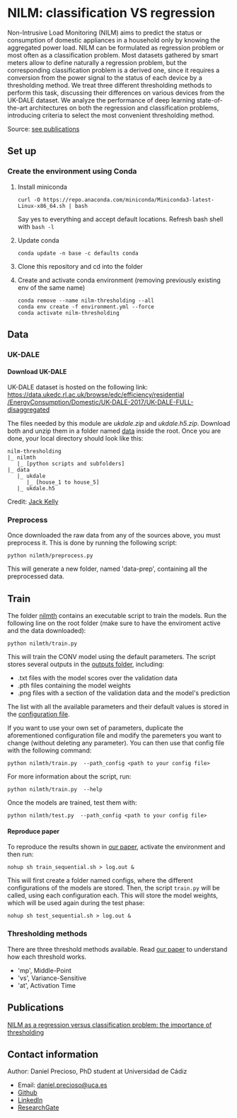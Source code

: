 # NILM: classification VS regression

Non-Intrusive Load Monitoring (NILM)  aims to predict the status
or consumption of  domestic appliances in a household only by knowing
the aggregated power load. NILM can be formulated as regression problem
or most often as a classification problem. Most datasets gathered
by smart meters allow to  define naturally a regression problem,
but the corresponding classification problem  is a derived one,
since it requires a conversion from the power signal to the status of each
device by a thresholding method. We treat three different thresholding
methods to perform this task, discussing their differences on various
devices from the UK-DALE dataset. We analyze the performance of
deep learning state-of-the-art architectures on both the regression and
classification problems, introducing criteria to select the most convenient
thresholding method.

Source: [see publications](#publications)

## Set up
### Create the environment using Conda

  1. Install miniconda
     
     ```
     curl -O https://repo.anaconda.com/miniconda/Miniconda3-latest-Linux-x86_64.sh | bash
     ```

     Say yes to everything and accept default locations. Refresh bash shell with `bash -l`

  2. Update conda
     
      ```
      conda update -n base -c defaults conda
      ```

  3. Clone this repository and cd into the folder

  4. Create and activate conda environment (removing previously existing env of the same name)
     
       ```
       conda remove --name nilm-thresholding --all
       conda env create -f environment.yml --force
       conda activate nilm-thresholding
       ```
 
## Data

### UK-DALE

#### Download UK-DALE

UK-DALE dataset is hosted on the following link:
[https://data.ukedc.rl.ac.uk/browse/edc/efficiency/residential
/EnergyConsumption/Domestic/UK-DALE-2017/UK-DALE-FULL-disaggregated](https://data.ukedc.rl.ac.uk/browse/edc/efficiency/residential/EnergyConsumption/Domestic/UK-DALE-2017/UK-DALE-FULL-disaggregated)

The files needed by this module are *ukdale.zip* and *ukdale.h5.zip*.
Download both and unzip them in a folder named [data](/data) inside the root.
Once you are done, your local directory should look like this:

```
nilm-thresholding
|_ nilmth
   |_ [python scripts and subfolders]
|_ data
   |_ ukdale
      |_ [house_1 to house_5]
   |_ ukdale.h5
```

Credit: [Jack Kelly](https://jack-kelly.com/data/)

### Preprocess

Once downloaded the raw data from any of the sources above,
you must preprocess it.
This is done by running the following script:

```
python nilmth/preprocess.py
```

This will generate a new folder, named 'data-prep',
containing all the preprocessed data.

## Train

The folder [nilmth](/nilmth) contains an executable script to train the
 models. Run the following line on the root folder
(make sure to have the enviroment active and the data downloaded):

```
python nilmth/train.py
```

This will train the CONV model using the default parameters.
The script stores several outputs in the [outputs folder](/outputs),
including:
- .txt files with the model scores over the validation data
- .pth files containing the model weights
- .png files with a section of the validation data and the model's prediction

The list with all the available parameters and their default values is stored in the
 [configuration file](nilmth/config.toml).

If you want to use your own set of parameters, duplicate the aforementioned
 configuration file and modify the paremeters you want to change (without deleting any
  parameter). You can then use that config file with the following command:
 
 ```
python nilmth/train.py  --path_config <path to your config file>
```

For more information about the script, run:

 ```
python nilmth/train.py  --help
```

Once the models are trained, test them with:

 ```
python nilmth/test.py  --path_config <path to your config file>
```

#### Reproduce paper

To reproduce the results shown in [our paper](#publications), activate the
 environment and then run:

```
nohup sh train_sequential.sh > log.out & 
```

This will first create a folder named configs, where the different configurations of the
models are stored. Then, the script `train.py` will be called, using each
 configuration each. This will store the model weights, which will be used
 again during the test phase:
 
 ```
nohup sh test_sequential.sh > log.out & 
```

### Thresholding methods

There are three threshold methods available. Read [our paper](#publications)
to understand how each threshold works.

- 'mp', Middle-Point
- 'vs', Variance-Sensitive
- 'at', Activation Time

## Publications

[NILM as a regression versus classification problem:
the importance of thresholding](https://www.researchgate.net/project/Non-Intrusive-Load-Monitoring-6)

## Contact information

Author: Daniel Precioso, PhD student at Universidad de Cádiz
- Email: daniel.precioso@uca.es
- [Github](https://github.com/daniprec)
- [LinkedIn](https://www.linkedin.com/in/daniel-precioso-garcelan/)
- [ResearchGate](https://www.researchgate.net/profile/Daniel_Precioso_Garcelan)
